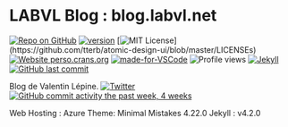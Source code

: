 # LABVL Blog : blog.labvl.net

[![Repo on GitHub](https://img.shields.io/badge/repo-GitHub-3D76C2.svg)](https://github.com/vlepineadm/blog.labvl.net.git)
[![version](https://img.shields.io/badge/version-0.1.0-blue)](#)
[![MIT License](https://img.shields.io/apm/l/atomic-design-ui.svg?)](https://github.com/tterb/atomic-design-ui/blob/master/LICENSEs)
[![Website perso.crans.org](https://img.shields.io/website-up-down-green-red/http/perso.crans.org.svg)](https://blog.fr.labvl.net/)
[![made-for-VSCode](https://img.shields.io/badge/Made%20for-VSCode-1f425f.svg)](https://code.visualstudio.com/)
![Profile views](https://gpvc.arturio.dev/vlepineadm)
[![Jekyll](https://img.shields.io/badge/built%20for-Jekyll-red.svg)](https://jekyllrb.com/)
[![GitHub last commit](https://img.shields.io/github/last-commit/google/skia.svg?style=flat)]()

Blog de Valentin Lépine. [![Twitter](https://img.shields.io/twitter/url/https/twitter.com/cloudposse.svg?style=social&label=Follow%20%40vlepineadm)](https://twitter.com/vlepineadm)
[![GitHub commit activity the past week, 4 weeks](https://img.shields.io/github/commit-activity/y/eslint/eslint.svg?style=flat)]()

Web Hosting : Azure
Theme: Minimal Mistakes 4.22.0
Jekyll : v4.2.0